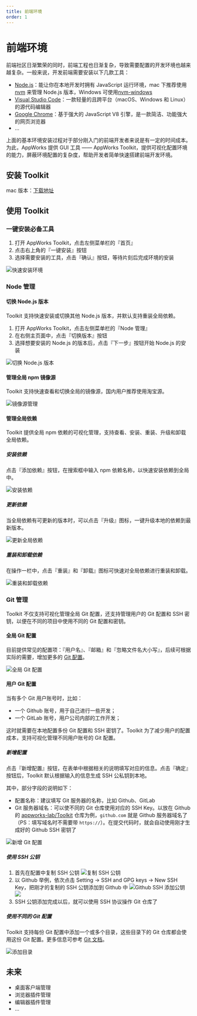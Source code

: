 ```yaml
---
title: 前端环境
order: 1
---
```


# 前端环境

前端社区日渐繁荣的同时，前端工程也日渐复杂，导致需要配置的开发环境也越来越复杂。一般来说，开发前端需要安装以下几款工具：

- [Node.js](https://nodejs.org/)：能让你在本地开发时拥有 JavaScript 运行环境，mac 下推荐使用 [nvm](https://github.com/nvm-sh/nvm) 来管理 Node.js 版本，Windows 可使用[nvm-windows](https://github.com/coreybutler/nvm-windows)
- [Visual Studio Code](https://code.visualstudio.com/)：一款轻量的且跨平台（macOS、Windows 和 Linux）的源代码编辑器
- [Google Chrome](https://www.google.cn/chrome)：基于强大的 JavaScript V8 引擎，是一款简洁、功能强大的网页浏览器
- ...

上面的基本环境安装过程对于部分刚入门的前端开发者来说是有一定的时间成本。为此，AppWorks 提供 GUI 工具 —— AppWorks Toolkit，提供可视化配置环境的能力，屏蔽环境配置的复杂度，帮助开发者简单快速搭建前端开发环境。

## 安装 Toolkit

mac 版本：[下载地址](https://iceworks.oss-cn-hangzhou.aliyuncs.com/toolkit/mac/AppWorks%20Toolkit.dmg)

## 使用 Toolkit

### 一键安装必备工具

1. 打开 AppWorks Toolkit，点击左侧菜单栏的『首页』
2. 点击右上角的『一键安装』按钮
3. 选择需要安装的工具，点击『确认』按钮，等待片刻后完成环境的安装

![快速安装环境](https://img.alicdn.com/imgextra/i3/O1CN01vEJ4jk1cPdkFeVphv_!!6000000003593-2-tps-2200-1448.png_790x10000.jpg)

### Node 管理

#### 切换 Node.js 版本

Toolkit 支持快速安装或切换其他 Node.js 版本，并默认支持重装全局依赖。

1. 打开 AppWorks Toolkit，点击左侧菜单栏的『Node 管理』
2. 在右侧主页面中，点击『切换版本』按钮
3. 选择想要安装的 Node.js 的版本后，点击『下一步』按钮开始 Node.js 的安装

![切换 Node.js 版本](https://img.alicdn.com/imgextra/i4/O1CN01HQEgCV1xBXTtRjBFC_!!6000000006405-2-tps-2200-1448.png_790x10000.jpg)

#### 管理全局 npm 镜像源

Toolkit 支持快速查看和切换全局的镜像源，国内用户推荐使用淘宝源。

![镜像源管理](https://img.alicdn.com/imgextra/i2/O1CN01vRNs7M1DrFEehgE4l_!!6000000000269-2-tps-2200-1448.png)

#### 管理全局依赖

Toolkit 提供全局 npm 依赖的可视化管理，支持查看、安装、重装、升级和卸载全局依赖。

##### 安装依赖

点击『添加依赖』按钮，在搜索框中输入 npm 依赖名称，以快速安装依赖到全局中。

![安装依赖](https://img.alicdn.com/imgextra/i2/O1CN01RrnEcT1oFoeTXw6Py_!!6000000005196-2-tps-2200-1448.png)

##### 更新依赖

当全局依赖有可更新的版本时，可以点击『升级』图标，一键升级本地的依赖到最新版本。

![更新全局依赖](https://img.alicdn.com/imgextra/i3/O1CN01gdAz0U1gKq4Ojsh6Y_!!6000000004124-2-tps-2200-1448.png)

##### 重装和卸载依赖

在操作一栏中，点击『重装』和『卸载』图标可快速对全局依赖进行重装和卸载。

![重装和卸载依赖](https://img.alicdn.com/imgextra/i4/O1CN01Yg4fEo1fWutgxK3sd_!!6000000004015-2-tps-2200-1448.png)

### Git 管理

Toolkit 不仅支持可视化管理全局 Git 配置，还支持管理用户的 Git 配置和 SSH 密钥，以便在不同的项目中使用不同的 Git 配置和密钥。

#### 全局 Git 配置

目前提供常见的配置项：『用户名』、『邮箱』和『忽略文件名大小写』，后续可根据实际的需要，增加更多的 [Git 配置](https://git-scm.com/docs/git-config#_values)。

![全局 Git 配置](https://img.alicdn.com/imgextra/i1/O1CN01T5V55G1KIAD1XOADf_!!6000000001140-2-tps-2200-1448.png)

#### 用户 Git 配置

当有多个 Git 用户账号时，比如：

- 一个 Github 账号，用于自己进行一些开发；
- 一个 GitLab 账号，用户公司内部的工作开发；

这时就需要在本地配置多份 Git 配置和 SSH 密钥了。Toolkit 为了减少用户的配置成本，支持可视化管理不同用户账号的 Git 配置。

##### 新增配置

点击『新增配置』按钮，在表单中根据相关的说明填写对应的信息。点击『确定』按钮后，Toolkit 默认根据输入的信息生成 SSH 公私钥到本地。

其中，部分字段的说明如下：

- 配置名称：建议填写 Git 服务器的名称，比如 Github、GitLab
- Git 服务器域名：可以使不同的 Git 仓库使用对应的 SSH Key。以放在 Github 的 [appworks-lab/Toolkit](https://github.com/appworks-lab/toolkit) 仓库为例，`github.com` 就是 Github 服务器域名了（PS：填写域名时不需要带 `https://`）。在提交代码时，就会自动使用刚才生成好的 Github SSH 密钥了

![新增 Git 配置](https://img.alicdn.com/imgextra/i3/O1CN01aWknsl1NzcdchgyL9_!!6000000001641-2-tps-2200-1448.png)

##### 使用 SSH 公钥

1. 首先在配置中复制 SSH 公钥
   ![复制 SSH 公钥](https://img.alicdn.com/imgextra/i3/O1CN01HwP2sV1TPKx8Sb0VZ_!!6000000002374-2-tps-2200-1448.png)
2. 以 Github 举例，依次点击 Setting -> SSH and GPG keys -> New SSH Key，把刚才的复制的 SSH 公钥添加到 Github 中
   ![Github SSH 添加公钥](https://img.alicdn.com/imgextra/i4/O1CN016EZv101pyWw57wlaT_!!6000000005429-2-tps-2842-1480.png)
   ![](https://img.alicdn.com/imgextra/i2/O1CN010vdSYs21lxS4q558W_!!6000000007026-2-tps-2136-1088.png)
3. SSH 公钥添加完成以后，就可以使用 SSH 协议操作 Git 仓库了

##### 使用不同的 Git 配置

Toolkit 支持每份 Git 配置中添加一个或多个目录，这些目录下的 Git 仓库都会使用这份 Git 配置。更多信息可参考 [Git 文档](https://git-scm.com/docs/git-config#_conditional_includes)。

![添加目录](https://img.alicdn.com/imgextra/i2/O1CN01viaiOJ1lnIlIrJHMJ_!!6000000004863-2-tps-2200-1448.png)

## 未来

- 桌面客户端管理
- 浏览器插件管理
- 编辑器插件管理
- ...
